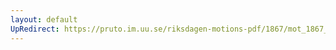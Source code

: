 ```yaml
---
layout: default
UpRedirect: https://pruto.im.uu.se/riksdagen-motions-pdf/1867/mot_1867__ak__168.pdf
---
```

